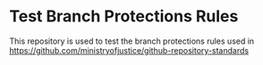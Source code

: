 # Test Branch Protections Rules

This repository is used to test the branch protections rules used in https://github.com/ministryofjustice/github-repository-standards
